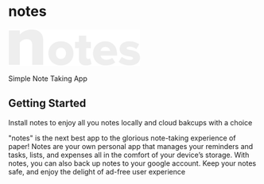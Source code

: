 # notes

![Getting Started](./assets/images/logo.png)

Simple Note Taking App

## Getting Started

Install notes to enjoy all you notes locally and cloud bakcups with a choice

"notes" is the next best app to the glorious note-taking experience of paper! Notes are your own personal app that manages your reminders and tasks, lists, and expenses all in the comfort of your device’s storage. With notes, you can also back up notes to your google account. Keep your notes safe, and enjoy the delight of ad-free user experience
